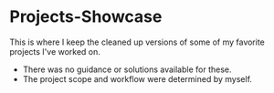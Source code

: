 # Projects-Showcase

This is where I keep the cleaned up versions of some of my favorite projects I've worked on.
* There was no guidance or solutions available for these.
* The project scope and workflow were determined by myself.
